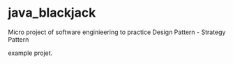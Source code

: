 # java_blackjack
Micro project of software enginieering to practice Design Pattern - Strategy Pattern

example projet.

